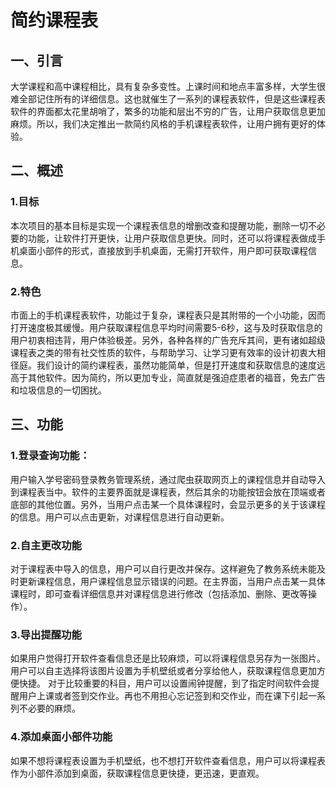 # 简约课程表

## 一、引言
大学课程和高中课程相比，具有复杂多变性。上课时间和地点丰富多样，大学生很难全部记住所有的详细信息。这也就催生了一系列的课程表软件，但是这些课程表软件的界面都太花里胡哨了，繁多的功能和层出不穷的广告，让用户获取信息更加麻烦。所以，我们决定推出一款简约风格的手机课程表软件，让用户拥有更好的体验。
## 二、概述
### 1.目标
本次项目的基本目标是实现一个课程表信息的增删改查和提醒功能，删除一切不必要的功能，让软件打开更快，让用户获取信息更快。同时，还可以将课程表做成手机桌面小部件的形式，直接放到手机桌面，无需打开软件，用户即可获取课程信息。
### 2.特色
市面上的手机课程表软件，功能过于复杂，课程表只是其附带的一个小功能，因而打开速度极其缓慢。用户获取课程信息平均时间需要5-6秒，这与及时获取信息的用户初衷相违背，用户体验极差。另外，各种各样的广告充斥其间，更有诸如超级课程表之类的带有社交性质的软件，与帮助学习、让学习更有效率的设计初衷大相径庭。我们设计的简约课程表，虽然功能简单，但是打开速度和获取信息的速度远高于其他软件。因为简约，所以更加专业，简直就是强迫症患者的福音，免去广告和垃圾信息的一切困扰。
## 三、功能
### 1.登录查询功能：
用户输入学号密码登录教务管理系统，通过爬虫获取网页上的课程信息并自动导入到课程表当中。软件的主要界面就是课程表，然后其余的功能按钮会放在顶端或者底部的其他位置。另外，当用户点击某一个具体课程时，会显示更多的关于该课程的信息。用户可以点击更新，对课程信息进行自动更新。
### 2.自主更改功能
对于课程表中导入的信息，用户可以自行更改并保存。这样避免了教务系统未能及时更新课程信息，用户课程信息显示错误的问题。在主界面，当用户点击某一具体课程时，即可查看详细信息并对课程信息进行修改（包括添加、删除、更改等操作）。
### 3.导出提醒功能
如果用户觉得打开软件查看信息还是比较麻烦，可以将课程信息另存为一张图片。用户可以自主选择将该图片设置为手机壁纸或者分享给他人，获取课程信息更加方便快捷。
对于比较重要的科目，用户可以设置闹钟提醒，到了指定时间软件会提醒用户上课或者签到交作业。再也不用担心忘记签到和交作业，而在课下引起一系列不必要的麻烦。
### 4.添加桌面小部件功能
如果不想将课程表设置为手机壁纸，也不想打开软件查看信息，用户可以将课程表作为小部件添加到桌面，获取课程信息更快捷，更迅速，更直观。
